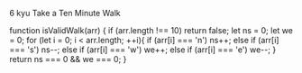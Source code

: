 6 kyu
Take a Ten Minute Walk

function isValidWalk(arr) {
  if (arr.length !== 10) return false;
  let ns = 0;
  let we = 0;
  for (let i = 0; i < arr.length; ++i){
    if (arr[i] === 'n') ns++;
    else if (arr[i] === 's') ns--;
    else if (arr[i] === 'w') we++;
    else if (arr[i] === 'e') we--;
  }
  return ns === 0 && we === 0;
}
